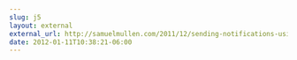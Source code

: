 ```yaml
---
slug: j5
layout: external
external_url: http://samuelmullen.com/2011/12/sending-notifications-using-decorators-instead-of-callbacks/
date: 2012-01-11T10:38:21-06:00
---
```

